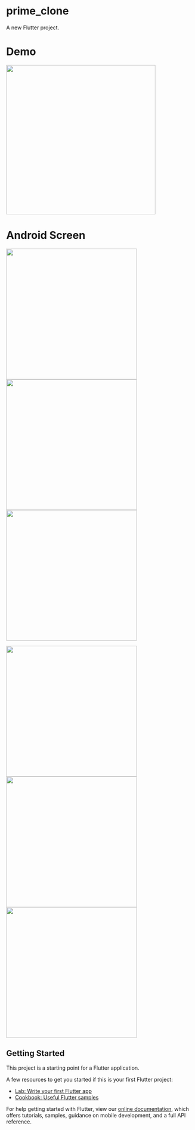 # prime_clone
A new Flutter project.

# Demo
<img height="400px" src="https://user-images.githubusercontent.com/59611415/106008610-7b716500-60dd-11eb-838f-636389eb593b.gif">


# Android Screen
<img height="350px" src="https://user-images.githubusercontent.com/59611415/106002775-875a2880-60d7-11eb-97d6-042fb4fa4441.png">  <img height="350px" src="https://user-images.githubusercontent.com/59611415/106003055-d56f2c00-60d7-11eb-8c39-5da08058113c.png">  <img height="350px" src="https://user-images.githubusercontent.com/59611415/106003262-08192480-60d8-11eb-92f8-993af4208ae7.png">  

<img height="350px" src="https://user-images.githubusercontent.com/59611415/106003461-3a2a8680-60d8-11eb-80c6-f17d72459169.png"> <img height="350px" src="https://user-images.githubusercontent.com/59611415/106003567-54646480-60d8-11eb-9932-d57d0feafca2.png"> <img height="350px" src="https://user-images.githubusercontent.com/59611415/106003740-81b11280-60d8-11eb-837d-c7a9fd32217a.png">  


## Getting Started

This project is a starting point for a Flutter application.

A few resources to get you started if this is your first Flutter project:

- [Lab: Write your first Flutter app](https://flutter.dev/docs/get-started/codelab)
- [Cookbook: Useful Flutter samples](https://flutter.dev/docs/cookbook)

For help getting started with Flutter, view our
[online documentation](https://flutter.dev/docs), which offers tutorials,
samples, guidance on mobile development, and a full API reference.
